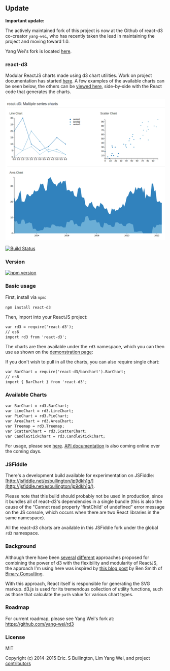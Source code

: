 ##  Update

**Important update:**  

The actively maintained fork of this project is now at the Github of react-d3 co-creator `yang-wei`, who has recently taken the lead in maintaining the project and moving toward 1.0.

Yang Wei's fork is located [here](https://github.com/yang-wei/rd3).

### react-d3
Modular ReactJS charts made using d3 chart utilities. Work on project documentation has started [here](https://github.com/esbullington/react-d3/wiki). A few examples of the available charts can be seen below, the others can be [viewed here](https://reactiva.github.io/react-d3-website/), side-by-side with the React code that generates the charts.

![react-d3 chart images](https://raw.githubusercontent.com/esbullington/react-d3-website/gh-pages/img/multiseries.png)

[![Build Status](https://travis-ci.org/esbullington/react-d3.svg?branch=master)](https://travis-ci.org/esbullington/react-d3)

### Version
[![npm version](https://badge.fury.io/js/react-d3.png)](https://www.npmjs.com/package/react-d3)

### Basic usage

First, install via `npm`:

`npm install react-d3`

Then, import into your ReactJS project:

```
var rd3 = require('react-d3');
// es6
import rd3 from 'react-d3';
```

The charts are then available under the `rd3` namespace, which you can then use as shown on the [demonstration page](https://reactiva.github.io/react-d3-website/):

If you don't wish to pull in all the charts, you can also require single chart:

```
var BarChart = require('react-d3/barchart').BarChart;
// es6
import { BarChart } from 'react-d3';
```

### Available Charts

```
var BarChart = rd3.BarChart;
var LineChart = rd3.LineChart;
var PieChart = rd3.PieChart;
var AreaChart = rd3.AreaChart;
var Treemap = rd3.Treemap;
var ScatterChart = rd3.ScatterChart;
var CandleStickChart = rd3.CandleStickChart;
```

For usage, please see [here](https://reactiva.github.io/react-d3-website/).  [API documentation](https://github.com/esbullington/react-d3/wiki/API) is also coming online over the coming days.

### JSFiddle
There's a development build available for experimentation on JSFiddle: [http://jsfiddle.net/esbullington/jp9dkh1g/](http://jsfiddle.net/esbullington/jp9dkh1g/).

Please note that this build should probably not be used in production, since it bundles all of react-d3's dependencies in a single bundle (this is also the cause of the "Cannot read property 'firstChild' of undefined" error message on the JS console, which occurs when there are two React libraries in the same namespace).

All the react-d3 charts are available in this JSFiddle fork under the global `rd3` namespace.

### Background
Although there have been [several](http://nicolashery.com/integrating-d3js-visualizations-in-a-react-app/) [different](http://bl.ocks.org/milroc/d22bbf92231876505e5d) approaches proposed for combining the power of d3 with the flexibility and modularity of ReactJS, the approach I'm using here was inspired by [this blog post](http://10consulting.com/2014/02/19/d3-plus-reactjs-for-charting/) by Ben Smith of [Binary Consulting](http://10consulting.com/).

With this approach, React itself is responsible for generating the SVG markup.  d3.js is used for its tremendous collection of utility functions, such as those that calculate the `path` value for various chart types.

### Roadmap

For current roadmap, please see Yang Wei's fork at: https://github.com/yang-wei/rd3

### License
MIT

Copyright (c) 2014-2015 Eric. S Bullington, Lim Yang Wei, and project [contributors](https://github.com/esbullington/react-d3/graphs/contributors)

